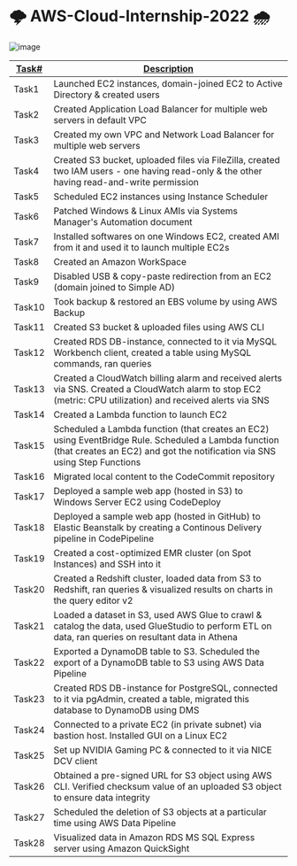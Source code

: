 # :cloud_with_lightning: AWS-Cloud-Internship-2022 :cloud_with_rain:
![image](https://github.com/ali-arifin/AWS-Cloud-Internship-2022-/assets/103297661/a3ab42e5-438f-4782-b084-e9069c3ab0cd)

|   <ins>Task#</ins>    | <ins>Description</ins> |
| ------------- | ------------- |
|   Task1    | Launched EC2 instances, domain-joined EC2 to Active Directory & created users  |
|   Task2    | Created Application Load Balancer for multiple web servers in default VPC  |
|   Task3    | Created my own VPC and Network Load Balancer for multiple web servers  |
|   Task4    | Created S3 bucket, uploaded files via FileZilla, created two IAM users - one having read-only & the other having read-and-write permission  |
|   Task5    | Scheduled EC2 instances using Instance Scheduler |
|   Task6    | Patched Windows & Linux AMIs via Systems Manager's Automation document  |
|   Task7    | Installed softwares on one Windows EC2, created AMI from it and used it to launch multiple EC2s  |
|   Task8    | Created an Amazon WorkSpace  |
|   Task9    | Disabled USB & copy-paste redirection from an EC2 (domain joined to Simple AD)  |
|   Task10   | Took backup & restored an EBS volume by using AWS Backup  |
|   Task11   | Created S3 bucket & uploaded files using AWS CLI  |
|   Task12   | Created RDS DB-instance, connected to it via MySQL Workbench client, created a table using MySQL commands, ran queries  |
|   Task13   | Created a CloudWatch billing alarm and received alerts via SNS. Created a CloudWatch alarm to stop EC2 (metric: CPU utilization) and received alerts via SNS  |
|   Task14   | Created a Lambda function to launch EC2  |
|   Task15   | Scheduled a Lambda function (that creates an EC2) using EventBridge Rule. Scheduled a Lambda function (that creates an EC2) and got the notification via SNS using Step Functions  |
|   Task16   | Migrated local content to the CodeCommit repository  |
|   Task17   | Deployed a sample web app (hosted in S3) to Windows Server EC2 using CodeDeploy  |
|   Task18   | Deployed a sample web app (hosted in GitHub) to Elastic Beanstalk by creating a Continous Delivery pipeline in CodePipeline  |
|   Task19   | Created a cost-optimized EMR cluster (on Spot Instances) and SSH into it  |
|   Task20   | Created a Redshift cluster, loaded data from S3 to Redshift, ran queries & visualized results on charts in the query editor v2  |
|   Task21   | Loaded a dataset in S3, used AWS Glue to crawl & catalog the data, used GlueStudio to perform ETL on data, ran queries on resultant data in Athena  |
|   Task22   | Exported a DynamoDB table to S3. Scheduled the export of a DynamoDB table to S3 using AWS Data Pipeline  |
|   Task23   | Created RDS DB-instance for PostgreSQL, connected to it via pgAdmin, created a table, migrated this database to DynamoDB using DMS  |
|   Task24   | Connected to a private EC2 (in private subnet) via bastion host. Installed GUI on a Linux EC2  |
|   Task25   | Set up NVIDIA Gaming PC & connected to it via NICE DCV client  |
|   Task26   | Obtained a pre-signed URL for S3 object using AWS CLI. Verified checksum value of an uploaded S3 object to ensure data integrity  |
|   Task27   | Scheduled the deletion of S3 objects at a particular time using AWS Data Pipeline  |
|   Task28  | Visualized data in Amazon RDS MS SQL Express server using Amazon QuickSight  |
